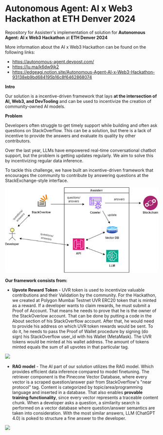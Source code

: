 # Autonomous Agent: AI x Web3 Hackathon at ETH Denver 2024
Repository for Assisterr's implementation of solution for **Autonomous Agent: AI x Web3 Hackathon** at **ETH Denver 2024**

More information about the AI x Web3 Hackathon can be found on the following links:
- https://autonomous-agent.devpost.com/
- https://lu.ma/k6dw9jk2
- https://edgeagi.notion.site/Autonomous-Agent-AI-x-Web3-Hackathon-93138eb9bd684195b16c8f6462868074

**Intro**

Our solution is a incentive-driven framework that lays **at the intersection of AI, Web3, and DevTooling** and can be used to incentivize the creation of community-owned AI models.

**Problem**

Developers often struggle to get timely support while building and often ask questions on StackOverflow. This can be a solution, but there is a lack of incentive to provide the answers and evaluate its quality by other contributors.

Over the last year, LLMs have empowered real-time conversational chatbot support, but the problem is getting updates regularly. We aim to solve this by incentivizing regular data inference.

To tackle this challenge, we have built an incentive-driven framework that encourages the community to contribute by answering questions at the StackExchange-style interface.

[<img src="architecture.png">](https://raw.githubusercontent.com/assister-xyz/eth-denver-ai-web3-hackathon-2024/main/architecture.png)

**Our framework consists from:**

-   **Upvote Reward Token** - UVR token is used to incentivize valuable contributions and their Validation by the community. For the Hackathon, we created at Polygon Mumbai Testnet UVR ERC20 token that is minted as a reward. If a developer wants to claim rewards, he must submit a Proof of Account. That means he needs to prove that he is the owner of the StackOverlow account. That can be done by putting a code in the About section of his StackOverflow account. After that, he would need to provide his address on which UVR token rewards would be sent. To do it, he needs to pass the Proof of Wallet procedure by signing (do sign) his StackOverflow user_id with his Wallet (MetaMask). The UVR tokens would be minted at his wallet address. The amount of tokens minted equals the sum of all upvotes in that particular tag.

![](https://t9005183185.p.clickup-attachments.com/t9005183185/811dfcda-a66b-46a4-a697-31e7b20d626d/assisterr_eth_denver_hackathon_rewards.drawio.png)

-   **RAG model** - The AI part of our solution utilizes the RAG model. Which provides efficient data inference compared to model finetuning. The retriever component is the Pinecone Vector Database, where every vector is a scraped question/answer pair from StackOverflow's "near protocol" tag. Content is categorized by topic/area/programming language and inserted in a database. That also enables **provable training functionality**, since every vector represents a traceable content chunk. When a developer asks a question, a similarity search is performed on a vector database where question/answer semantics are taken into consideration. With the most similar answers, LLM (ChatGPT 4.0) is poked to structure a fine answer to the developer.



![](https://t9005183185.p.clickup-attachments.com/t9005183185/d49e7bb2-1269-414c-9dc6-91cc320b12f8/proof%20of%20wallet.png)

